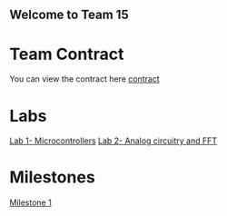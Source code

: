 ## Welcome to Team 15

# Team Contract
You can view the contract here [contract](https://github.com/gururajbhupal/ECE3400-Team15/blob/master/contract.pdf) 

# Labs
[Lab 1- Microcontrollers](/ECE3400-Team15/Lab1)
[Lab 2- Analog circuitry and FFT](/ECE3400-Team15/Lab2)

# Milestones
[Milestone 1](/ECE3400-Team15/Milestone1) 
